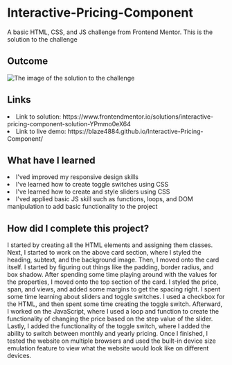 # Interactive-Pricing-Component
A basic HTML, CSS, and JS challenge from Frontend Mentor. This is the solution to the challenge

<h2> Outcome </h2>

<img src="https://i.imgur.com/tgl3zW4.png" alt="The image of the solution to the challenge">

<h2> Links </h2>

<li> Link to solution: https://www.frontendmentor.io/solutions/interactive-pricing-component-solution-YPmmo0eX64 </li>
<li> Link to live demo: https://blaze4884.github.io/Interactive-Pricing-Component/ </li>

<h2> What have I learned </h2>

<li> I'ved improved my responsive design skills </li>
<li> I've learned how to create toggle switches using CSS </li>
<li> I've learned how to create and style sliders using CSS </li>
<li> I'ved applied basic JS skill such as functions, loops, and DOM manipulation to add basic functionality to the project  </li>

<h2> How did I complete this project? </h2>

<p> I started by creating all the HTML elements and assigning them classes. Next, I started to work on the above card section, where I styled the heading, subtext, and the background image. Then, I moved onto the card itself. I started by figuring out things like the padding, border radius, and box shadow. After spending some time playing around with the values for the properties, I moved onto the top section of the card. I styled the price, span, and views, and added some margins to get the spacing right. I spent some time learning about sliders and toggle switches. I used a checkbox for the HTML, and then spent some time creating the toggle switch. Afterward, I worked on the JavaScript, where I used a loop and function to create the functionality of changing the price based on the step value of the slider. Lastly, I added the functionality of the toggle switch, where I added the ability to switch between monthly and yearly pricing. Once I finished, I tested the website on multiple browsers and used the built-in device size emulation feature to view what the website would look like on different devices. </p>
